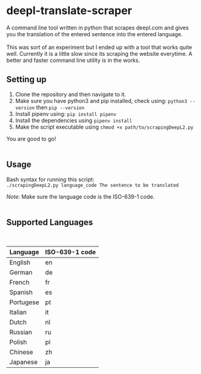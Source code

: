 # deepl-translate-scraper
A command line tool written in python that scrapes deepl.com and gives you the translation of the entered sentence into the entered language.
<br><br>
This was sort of an experiment but I ended up with a tool that works quite well. Currently it is a little slow since its scraping the website everytime. A better and faster command line utility is in the works.

## Setting up
1. Clone the repository and then navigate to it.
2. Make sure you have python3 and pip installed, check using:
``` python3 --version ``` then
``` pip --version ```
3. Install pipenv using: ``` pip install pipenv ```
4. Install the dependencies using ``` pipenv install ``` <br>
5. Make the script executable using ``` chmod +x path/to/scrapingDeepL2.py ``` 

  You are good to go! 
<br><br>

## Usage
Bash syntax for running this script: <br> 
`./scrapingDeepL2.py language_code The sentence to be translated`
<br>

*Note:* Make sure the language code is the ISO-639-1 code. 
<br><br>



## Supported Languages
<br>

| Language | ISO-639-1 code |
| -------- | -------------- |
| English  |       en       |
| German   |       de       |
| French   |       fr       |
| Spanish  |       es       |
| Portugese|       pt       |
| Italian  |       it       |
| Dutch    |       nl       |
| Russian  |       ru       |
| Polish   |       pl       |
| Chinese  |       zh       |
| Japanese |       ja       |
